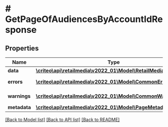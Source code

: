 # # GetPageOfAudiencesByAccountIdResponse

## Properties

Name | Type | Description | Notes
------------ | ------------- | ------------- | -------------
**data** | [**\criteo\api\retailmedia\v2022_01\Model\RetailMediaAudience[]**](RetailMediaAudience.md) | data | [readonly]
**errors** | [**\criteo\api\retailmedia\v2022_01\Model\CommonError[]**](CommonError.md) | errors | [optional] [readonly]
**warnings** | [**\criteo\api\retailmedia\v2022_01\Model\CommonWarning[]**](CommonWarning.md) | warnings | [optional] [readonly]
**metadata** | [**\criteo\api\retailmedia\v2022_01\Model\PageMetadata**](PageMetadata.md) |  |

[[Back to Model list]](../../README.md#models) [[Back to API list]](../../README.md#endpoints) [[Back to README]](../../README.md)
